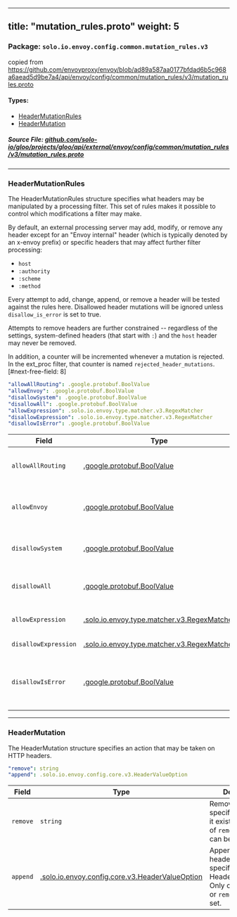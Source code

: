 
---
title: "mutation_rules.proto"
weight: 5
---

<!-- Code generated by solo-kit. DO NOT EDIT. -->


### Package: `solo.io.envoy.config.common.mutation_rules.v3`  
copied from https://github.com/envoyproxy/envoy/blob/ad89a587aa0177bfdad6b5c968a6aead5d9be7a4/api/envoy/config/common/mutation_rules/v3/mutation_rules.proto


 
#### Types:


- [HeaderMutationRules](#headermutationrules)
- [HeaderMutation](#headermutation)
  



##### Source File: [github.com/solo-io/gloo/projects/gloo/api/external/envoy/config/common/mutation_rules/v3/mutation_rules.proto](https://github.com/solo-io/gloo/blob/main/projects/gloo/api/external/envoy/config/common/mutation_rules/v3/mutation_rules.proto)





---
### HeaderMutationRules

 
The HeaderMutationRules structure specifies what headers may be
manipulated by a processing filter. This set of rules makes it
possible to control which modifications a filter may make.

By default, an external processing server may add, modify, or remove
any header except for an "Envoy internal" header (which is typically
denoted by an x-envoy prefix) or specific headers that may affect
further filter processing:

* `host`
* `:authority`
* `:scheme`
* `:method`

Every attempt to add, change, append, or remove a header will be
tested against the rules here. Disallowed header mutations will be
ignored unless `disallow_is_error` is set to true.

Attempts to remove headers are further constrained -- regardless of the
settings, system-defined headers (that start with `:`) and the `host`
header may never be removed.

In addition, a counter will be incremented whenever a mutation is
rejected. In the ext_proc filter, that counter is named
`rejected_header_mutations`.
[#next-free-field: 8]

```yaml
"allowAllRouting": .google.protobuf.BoolValue
"allowEnvoy": .google.protobuf.BoolValue
"disallowSystem": .google.protobuf.BoolValue
"disallowAll": .google.protobuf.BoolValue
"allowExpression": .solo.io.envoy.type.matcher.v3.RegexMatcher
"disallowExpression": .solo.io.envoy.type.matcher.v3.RegexMatcher
"disallowIsError": .google.protobuf.BoolValue

```

| Field | Type | Description |
| ----- | ---- | ----------- | 
| `allowAllRouting` | [.google.protobuf.BoolValue](https://developers.google.com/protocol-buffers/docs/reference/csharp/class/google/protobuf/well-known-types/bool-value) | By default, certain headers that could affect processing of subsequent filters or request routing cannot be modified. These headers are `host`, `:authority`, `:scheme`, and `:method`. Setting this parameter to true allows these headers to be modified as well. |
| `allowEnvoy` | [.google.protobuf.BoolValue](https://developers.google.com/protocol-buffers/docs/reference/csharp/class/google/protobuf/well-known-types/bool-value) | If true, allow modification of envoy internal headers. By default, these start with `x-envoy` but this may be overridden in the `Bootstrap` configuration using the :ref:`header_prefix <envoy_v3_api_field_config.bootstrap.v3.Bootstrap.header_prefix>` field. Default is false. |
| `disallowSystem` | [.google.protobuf.BoolValue](https://developers.google.com/protocol-buffers/docs/reference/csharp/class/google/protobuf/well-known-types/bool-value) | If true, prevent modification of any system header, defined as a header that starts with a `:` character, regardless of any other settings. A processing server may still override the `:status` of an HTTP response using an `ImmediateResponse` message. Default is false. |
| `disallowAll` | [.google.protobuf.BoolValue](https://developers.google.com/protocol-buffers/docs/reference/csharp/class/google/protobuf/well-known-types/bool-value) | If true, prevent modifications of all header values, regardless of any other settings. A processing server may still override the `:status` of an HTTP response using an `ImmediateResponse` message. Default is false. |
| `allowExpression` | [.solo.io.envoy.type.matcher.v3.RegexMatcher](../../../../../type/matcher/v3/regex.proto.sk/#regexmatcher) | If set, specifically allow any header that matches this regular expression. This overrides all other settings except for `disallow_expression`. |
| `disallowExpression` | [.solo.io.envoy.type.matcher.v3.RegexMatcher](../../../../../type/matcher/v3/regex.proto.sk/#regexmatcher) | If set, specifically disallow any header that matches this regular expression regardless of any other settings. |
| `disallowIsError` | [.google.protobuf.BoolValue](https://developers.google.com/protocol-buffers/docs/reference/csharp/class/google/protobuf/well-known-types/bool-value) | If true, and if the rules in this list cause a header mutation to be disallowed, then the filter using this configuration will terminate the request with a 500 error. In addition, regardless of the setting of this parameter, any attempt to set, add, or modify a disallowed header will cause the `rejected_header_mutations` counter to be incremented. Default is false. |




---
### HeaderMutation

 
The HeaderMutation structure specifies an action that may be taken on HTTP
headers.

```yaml
"remove": string
"append": .solo.io.envoy.config.core.v3.HeaderValueOption

```

| Field | Type | Description |
| ----- | ---- | ----------- | 
| `remove` | `string` | Remove the specified header if it exists. Only one of `remove` or `append` can be set. |
| `append` | [.solo.io.envoy.config.core.v3.HeaderValueOption](../../../../core/v3/base.proto.sk/#headervalueoption) | Append new header by the specified HeaderValueOption. Only one of `append` or `remove` can be set. |





<!-- Start of HubSpot Embed Code -->
<script type="text/javascript" id="hs-script-loader" async defer src="//js.hs-scripts.com/5130874.js"></script>
<!-- End of HubSpot Embed Code -->
